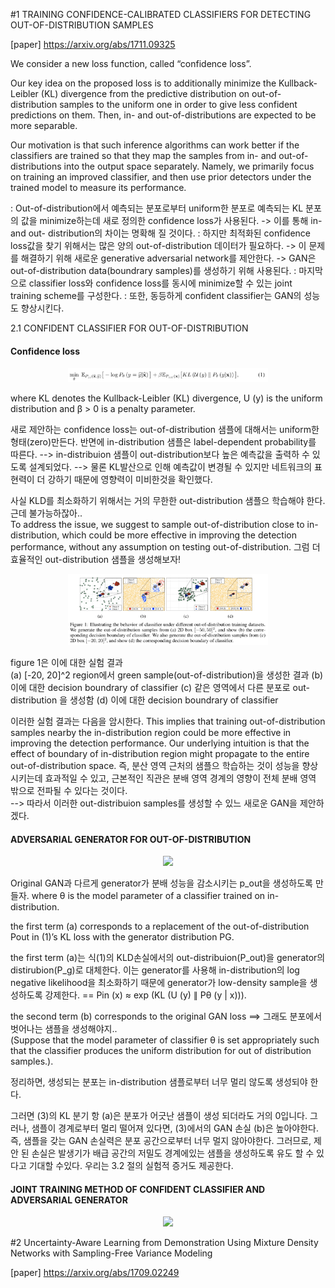#1 TRAINING CONFIDENCE-CALIBRATED CLASSIFIERS FOR DETECTING OUT-OF-DISTRIBUTION SAMPLES

[paper] https://arxiv.org/abs/1711.09325

We consider a new loss function, called “confidence loss”.  

Our key idea on the proposed loss is to additionally minimize the Kullback- Leibler (KL) divergence from the predictive distribution on out-of-distribution samples to the uniform one in order to give less confident predictions on them. Then, in- and out-of-distributions are expected to be more separable. 

Our motivation is that such inference algorithms can work better if the classifiers are trained so that they map the samples from in- and out-of-distributions into the output space separately. Namely, we primarily focus on training an improved classifier, and then use prior detectors under the trained model to measure its performance.

: Out-of-distribution에서 예측되는 분포로부터 uniform한 분포로 예측되는 KL 분포의 값을  minimize하는데 새로 정의한 confidence loss가 사용된다.
-> 이를 통해 in- and out- distribution의 차이는 명확해 질 것이다.
: 하지만 최적화된 confidence loss값을 찾기 위해서는 많은 양의 out-of-distribution 데이터가 필요하다.
-> 이 문제를 해결하기 위해 새로운 generative adversarial network를 제안한다.
-> GAN은 out-of-distribution data(boundrary samples)를 생성하기 위해 사용된다.
: 마지막으로 classifier loss와 confidence loss를 동시에 minimize할 수 있는 joint training scheme를 구성한다.
: 또한, 동등하게 confident classifier는 GAN의 성능도 향상시킨다. 

2.1 CONFIDENT CLASSIFIER FOR OUT-OF-DISTRIBUTION

#### Confidence loss

<p align="center"><img src="../images/week4_paper_eq_1.png" width="320"></p>

where KL denotes the Kullback-Leibler (KL) divergence, U (y) is the uniform distribution and β > 0 is a penalty parameter. 

새로 제안하는 confidence loss는 out-of-distribution 샘플에 대해서는 uniform한 형태(zero)만든다. 
반면에 in-distribution 샘플은 label-dependent probability를 따른다. 
--> in-distribuion 샘플이 out-distribution보다 높은 예측값을 출력하 수 있도록 설계되었다. 
--> 물론 KL발산으로 인해 예측값이 변경될 수 있지만 네트워크의 표현력이 더 강하기 때문에 영향력이 미비한것을 확인했다. 

사실 KLD를 최소화하기 위해서는 거의 무한한 out-distribution 샘플으 학습해야 한다. 
근데 불가능하잖아..  
To address the issue, we suggest to sample out-of-distribution close to in-distribution, which could be more effective in improving the detection performance, without any assumption on testing out-of-distribution.
그럼 더 효율적인 out-distribution 샘플을 생성해보자!  

<p align="center"><img src="../images/week4_paper_fi_1.png" width="320"></p>

figure 1은 이에 대한 실험 결과  
(a) [-20, 20]^2 region에서 green sample(out-of-distribution)을 생성한 결과
(b) 이에 대한 decision boundrary of classifier
(c) 같은 영역에서 다른 분포로 out-distribution 을 생성함
(d) 이에 대한 decision boundrary of classifier  

이러한 실험 결과는 다음을 암시한다.
This implies that training out-of-distribution samples nearby the in-distribution region could be more effective in improving the detection performance. Our underlying intuition is that the effect of boundary of in-distribution region might propagate to the entire out-of-distribution space.
즉, 분산 영역 근처의 샘플으 학습하는 것이 성능을 향상시키는데 효과적일 수 있고, 근본적인 직관은 분배 영역 경계의 영향이 전체 분배 영역 밖으로 전파될 수 있다는 것이다.  
--> 따라서 이러한 out-distribuion samples를 생성할 수 있느 새로운 GAN을 제안하겠다. 

#### ADVERSARIAL GENERATOR FOR OUT-OF-DISTRIBUTION

<p align="center"><img src="../images/week4_paper_eq_2.png" width="320"></p>

Original GAN과 다르게 generator가 분배 성능을 감소시키는 p_out을 생성하도록 만들자. 
where θ is the model parameter of a classifier trained on in-distribution. 

the first term (a) corresponds to a replacement of the out-of-distribution Pout in (1)’s KL loss with the generator distribution PG.

the first term (a)는 식(1)의 KLD손실에서의 out-distribuion(P_out)을 generator의 distirubion(P_g)로 대체한다.
이는 generator를 사용해 in-distribution의 log negative likelihood을 최소화하기 때문에 generator가 low-density sample을 생성하도록 강제한다.
== Pin (x) ≈ exp (KL (U (y) ∥ Pθ (y | x))). 

the second term (b) corresponds to the original GAN loss ==> 그래도 분포에서 벗어나는 샘플을 생성해야지..  
(Suppose that the model parameter of classifier θ is set appropriately such that the classifier produces the uniform distribution for out of distribution samples.). 

정리하면, 생성되는 분포는 in-distribution 샘플로부터 너무 멀리 않도록 생성되야 한다.

그러면 (3)의 KL 분기 항 (a)은 분포가 어긋난 샘플이 생성 되더라도 거의 0입니다. 그러나, 샘플이 경계로부터 멀리 떨어져 있다면, (3)에서의 GAN 손실 (b)은 높아야한다. 즉, 샘플을 갖는 GAN 손실력은 분포 공간으로부터 너무 멀지 않아야한다. 그러므로, 제안 된 손실은 발생기가 배급 공간의 저밀도 경계에있는 샘플을 생성하도록 유도 할 수 있다고 기대할 수있다. 우리는 3.2 절의 실험적 증거도 제공한다.


#### JOINT TRAINING METHOD OF CONFIDENT CLASSIFIER AND ADVERSARIAL GENERATOR

<p align="center"><img src="../images/week4_paper_eq_3.png" width="320"></p>




#2 Uncertainty-Aware Learning from Demonstration Using Mixture Density Networks with Sampling-Free Variance Modeling

[paper] https://arxiv.org/abs/1709.02249
